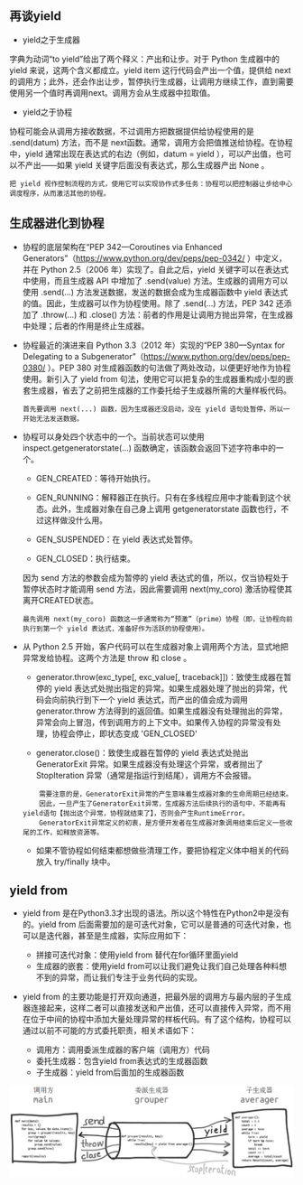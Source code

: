 ## 再谈yield

* yield之于生成器

字典为动词“to yield”给出了两个释义：产出和让步。对于 Python 生成器中的 yield 来说，这两个含义都成立。yield item 这行代码会产出一个值，提供给 next的调用方；此外，还会作出让步，暂停执行生成器，让调用方继续工作，直到需要使用另一个值时再调用next。调用方会从生成器中拉取值。

* yield之于协程

协程可能会从调用方接收数据，不过调用方把数据提供给协程使用的是 .send(datum) 方法，而不是 next函数。通常，调用方会把值推送给协程。在协程中，yield 通常出现在表达式的右边（例如，datum = yield ），可以产出值，也可以不产出——如果 yield 关键字后面没有表达式，那么生成器产出 None 。

 ``` 
把 yield 视作控制流程的方式，使用它可以实现协作式多任务：协程可以把控制器让步给中心调度程序，从而激活其他的协程。
 ```
 
## 生成器进化到协程

* 协程的底层架构在“PEP 342—Coroutines via Enhanced Generators”（https://www.python.org/dev/peps/pep-0342/ ）中定义，并在 Python 2.5（2006 年）实现了。自此之后，yield 关键字可以在表达式中使用，而且生成器 API 中增加了 .send(value) 方法。生成器的调用方可以使用 .send(...) 方法发送数据，发送的数据会成为生成器函数中 yield 表达式的值。因此，生成器可以作为协程使用。除了 .send(...) 方法，PEP 342 还添加了 .throw(...) 和 .close() 方法：前者的作用是让调用方抛出异常，在生成器中处理；后者的作用是终止生成器。

* 协程最近的演进来自 Python 3.3（2012 年）实现的“PEP 380—Syntax for Delegating to a Subgenerator”（https://www.python.org/dev/peps/pep-0380/ ）。PEP 380 对生成器函数的句法做了两处改动，以便更好地作为协程使用。新引入了 yield from 句法，使用它可以把复杂的生成器重构成小型的嵌套生成器，省去了之前把生成器的工作委托给子生成器所需的大量样板代码。

     ``` 
    首先要调用 next(...) 函数，因为生成器还没启动，没在 yield 语句处暂停，所以一开始无法发送数据。
     ``` 
     
* 协程可以身处四个状态中的一个。当前状态可以使用 inspect.getgeneratorstate(...) 函数确定，该函数会返回下述字符串中的一个。

    * GEN_CREATED：等待开始执行。

    * GEN_RUNNING：解释器正在执行。只有在多线程应用中才能看到这个状态。此外，生成器对象在自己身上调用 getgeneratorstate 函数也行，不过这样做没什么用。

    * GEN_SUSPENDED：在 yield 表达式处暂停。

    * GEN_CLOSED：执行结束。
    
    因为 send 方法的参数会成为暂停的 yield 表达式的值，所以，仅当协程处于暂停状态时才能调用 send 方法，因此需要调用 next(my_coro) 激活协程使其离开CREATED状态。
    ``` 
    最先调用 next(my_coro) 函数这一步通常称为“预激”（prime）协程（即，让协程向前执行到第一个 yield 表达式，准备好作为活跃的协程使用）。
    ``` 
    
* 从 Python 2.5 开始，客户代码可以在生成器对象上调用两个方法，显式地把异常发给协程。这两个方法是 throw 和 close 。
    
    * generator.throw(exc_type[, exc_value[, traceback]])：致使生成器在暂停的 yield 表达式处抛出指定的异常。如果生成器处理了抛出的异常，代码会向前执行到下一个 yield 表达式，而产出的值会成为调用 generator.throw 方法得到的返回值。如果生成器没有处理抛出的异常，异常会向上冒泡，传到调用方的上下文中。如果传入协程的异常没有处理，协程会停止，即状态变成 'GEN_CLOSED'
    
    * generator.close()：致使生成器在暂停的 yield 表达式处抛出 GeneratorExit 异常。如果生成器没有处理这个异常，或者抛出了 StopIteration 异常（通常是指运行到结尾），调用方不会报错。
    
    ```
        需要注意的是，GeneratorExit异常的产生意味着生成器对象的生命周期已经结束。
        因此，一旦产生了GeneratorExit异常，生成器方法后续执行的语句中，不能再有yield语句【抛出这个异常，协程就结束了】，否则会产生RuntimeError。
        GeneratorExit异常定义的初衷，是方便开发者在生成器对象调用结束后定义一些收尾的工作，如释放资源等。
    ```
    * 如果不管协程如何结束都想做些清理工作，要把协程定义体中相关的代码放入 try/finally 块中。
    
## yield from

* yield from 是在Python3.3才出现的语法。所以这个特性在Python2中是没有的。yield from 后面需要加的是可迭代对象，它可以是普通的可迭代对象，也可以是迭代器，甚至是生成器，实际应用如下：
    * 拼接可迭代对象：使用yield from 替代在for循环里面yield
    * 生成器的嵌套：使用yield from可以让我们避免让我们自己处理各种料想不到的异常，而让我们专注于业务代码的实现。
 
* yield from 的主要功能是打开双向通道，把最外层的调用方与最内层的子生成器连接起来，这样二者可以直接发送和产出值，还可以直接传入异常，而不用在位于中间的协程中添加大量处理异常的样板代码。有了这个结构，协程可以通过以前不可能的方式委托职责，相关术语如下：
    *  调用方：调用委派生成器的客户端（调用方）代码
    *  委托生成器：包含yield from表达式的生成器函数
    *  子生成器：yield from后面加的生成器函数
    
![avatar](images/1.jpg)
        
   